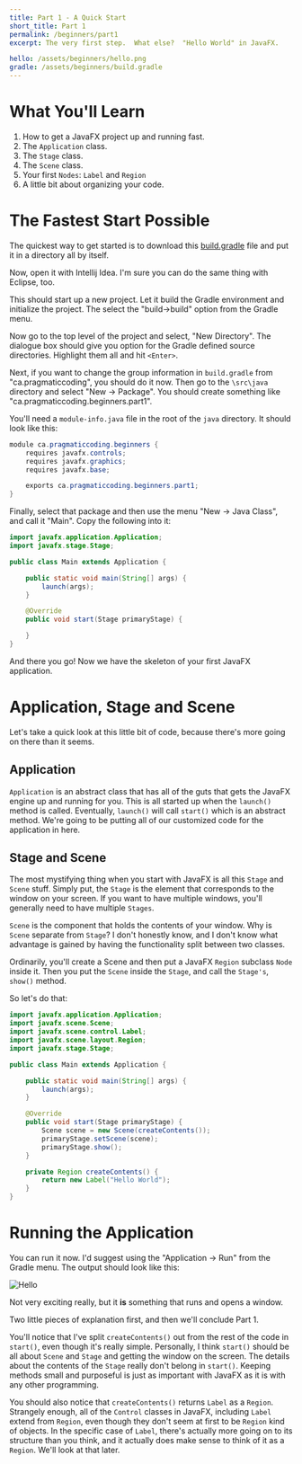 ```yaml
---
title: Part 1 - A Quick Start
short_title: Part 1
permalink: /beginners/part1
excerpt: The very first step.  What else?  "Hello World" in JavaFX.  

hello: /assets/beginners/hello.png
gradle: /assets/beginners/build.gradle
---
```


# What You'll Learn

1. How to get a JavaFX project up and running fast.
1. The `Application` class.
1. The `Stage` class.
1. The `Scene` class.
1. Your first `Nodes`: `Label` and `Region`
1. A little bit about organizing your code.

# The Fastest Start Possible

The quickest way to get started is to download this [build.gradle]({{page.gradle}}) file and put it in a directory all by itself.

Now, open it with Intellij Idea.  I'm sure you can do the same thing with Eclipse, too.

This should start up a new project.  Let it build the Gradle environment and initialize the project.  The select the "build->build" option from the Gradle menu.

Now go to the top level of the project and select, "New Directory".  The dialogue box should give you option for the Gradle defined source directories.  Highlight them all and hit `<Enter>`.

Next, if you want to change the group information in `build.gradle` from "ca.pragmaticcoding", you should do it now.  Then go to the `\src\java` directory and select "New -> Package".  You should create something like "ca.pragmaticcoding.beginners.part1".

You'll need a `module-info.java` file in the root of the `java` directory.  It should look like this:

``` java
module ca.pragmaticcoding.beginners {
    requires javafx.controls;
    requires javafx.graphics;
    requires javafx.base;

    exports ca.pragmaticcoding.beginners.part1;
}
```

Finally, select that package and then use the menu "New -> Java Class", and call it "Main".  Copy the following into it:

``` java
import javafx.application.Application;
import javafx.stage.Stage;

public class Main extends Application {

    public static void main(String[] args) {
        launch(args);
    }

    @Override
    public void start(Stage primaryStage) {

    }
}
```


And there you go!  Now we have the skeleton of your first JavaFX application.

# Application, Stage and Scene

Let's take a quick look at this little bit of code, because there's more going on there than it seems.

## Application

`Application` is an abstract class that has all of the guts that gets the JavaFX engine up and running for you.  This is all started up when the `launch()` method is called.  Eventually, `launch()` will call `start()` which is an abstract method.  We're going to be putting all of our customized code for the application in here.

## Stage and Scene

The most mystifying thing when you start with JavaFX is all this `Stage` and `Scene` stuff.  Simply put, the `Stage` is the element that corresponds to the window on your screen.  If you want to have multiple windows, you'll generally need to have multiple `Stages`.

`Scene` is the component that holds the contents of your window.  Why is `Scene` separate from `Stage`?  I don't honestly know, and I don't know what advantage is gained by having the functionality split between two classes.  

Ordinarily, you'll create a Scene and then put a JavaFX `Region` subclass `Node` inside it.  Then you put the `Scene` inside the `Stage`, and call the `Stage's`, `show()` method.

So let's do that:

``` java
import javafx.application.Application;
import javafx.scene.Scene;
import javafx.scene.control.Label;
import javafx.scene.layout.Region;
import javafx.stage.Stage;

public class Main extends Application {

    public static void main(String[] args) {
        launch(args);
    }

    @Override
    public void start(Stage primaryStage) {
        Scene scene = new Scene(createContents());
        primaryStage.setScene(scene);
        primaryStage.show();
    }

    private Region createContents() {
        return new Label("Hello World");
    }
}
```

# Running the Application

You can run it now.  I'd suggest using the "Application -> Run" from the Gradle menu.  The output should look like this:

![Hello]({{page.hello}})

Not very exciting really, but it **is** something that runs and opens a window.

Two little pieces of explanation first, and then we'll conclude Part 1.

You'll notice that I've split `createContents()` out from the rest of the code in `start()`, even though it's really simple.  Personally, I think `start()` should be all about `Scene` and `Stage` and getting the window on the screen.  The details about the contents of the `Stage` really don't belong in `start()`.  Keeping methods small and purposeful is just as important with JavaFX as it is with any other programming.

You should also notice that `createContents()` returns `Label` as a `Region`.  Strangely enough, all of the `Control` classes in JavaFX, including `Label` extend from `Region`, even though they don't seem at first to be `Region` kind of objects.  In the specific case of `Label`, there's actually more going on to its structure than you think, and it actually does make sense to think of it as a `Region`.  We'll look at that later.
